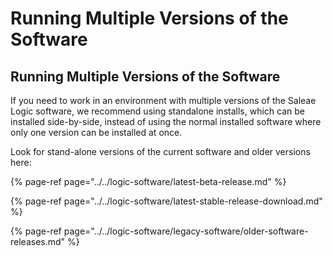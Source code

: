 # Running Multiple Versions of the Software

## Running Multiple Versions of the Software

If you need to work in an environment with multiple versions of the Saleae Logic software, we recommend using standalone installs, which can be installed side-by-side, instead of using the normal installed software where only one version can be installed at once.

Look for stand-alone versions of the current software and older versions here:

{% page-ref page="../../logic-software/latest-beta-release.md" %}

{% page-ref page="../../logic-software/latest-stable-release-download.md" %}

{% page-ref page="../../logic-software/legacy-software/older-software-releases.md" %}



